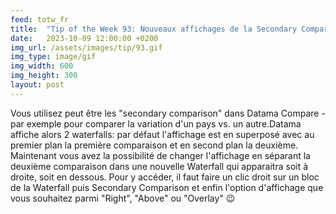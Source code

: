 ```yaml
---
feed: totw_fr
title:  "Tip of the Week 93: Nouveaux affichages de la Secondary Comparison"
date:   2023-10-09 12:00:00 +0200
img_url: /assets/images/tip/93.gif
img_type: image/gif
img_width: 600
img_height: 300
layout: post
---
```



Vous utilisez peut être les "secondary comparison" dans Datama Compare - par exemple pour comparer la variation d'un pays vs. un autre.Datama affiche alors 2 waterfalls: par défaut l'affichage est en superposé avec au premier plan la première comparaison et en second plan la deuxième.
Maintenant vous avez la possibilité de changer l'affichage en séparant la deuxième comparaison dans une nouvelle Waterfall qui apparaitra soit à droite, soit en dessous.
Pour y accéder, il faut faire un clic droit sur un bloc de la Waterfall puis Secondary Comparison et enfin l'option d'affichage que vous souhaitez parmi "Right", "Above" ou "Overlay" 😉
